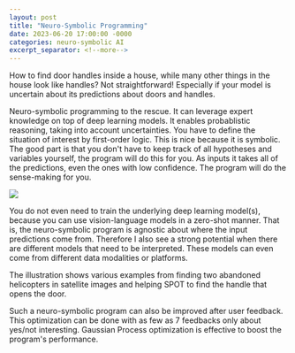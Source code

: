 ```yaml
---
layout: post
title: "Neuro-Symbolic Programming"
date: 2023-06-20 17:00:00 -0000
categories: neuro-symbolic AI
excerpt_separator: <!--more-->
---
```


How to find door handles inside a house, while many other things in the house look like handles? Not straightforward! Especially if your model is uncertain about its predictions about doors and handles.

Neuro-symbolic programming to the rescue. It can leverage expert knowledge on top of deep learning models. It enables probablistic reasoning, taking into account uncertainties. You have to define the situation of interest by first-order logic. This is nice because it is symbolic. The good part is that you don't have to keep track of all hypotheses and variables yourself, the program will do this for you. As inputs it takes all of the predictions, even the ones with low confidence. The program will do the sense-making for you.

<img src="https://gertjanburghouts.github.io/pictures/neurosymbolic-usecases.jpg">

You do not even need to train the underlying deep learning model(s), because you can use vision-language models in a zero-shot manner. That is, the neuro-symbolic program is agnostic about where the input predictions come from. Therefore I also see a strong potential when there are different models that need to be interpreted. These models can even come from different data modalities or platforms.

The illustration shows various examples from finding two abandoned helicopters in satellite images and helping SPOT to find the handle that opens the door.

Such a neuro-symbolic program can also be improved after user feedback. This optimization can be done with as few as 7 feedbacks only about yes/not interesting. Gaussian Process optimization is effective to boost the program's performance.
